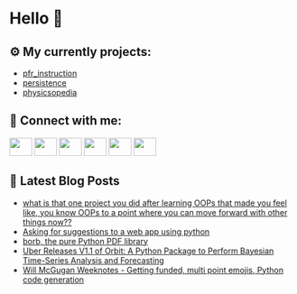 # Hello 👋

## ⚙️ My currently projects:
- [pfr_instruction](https://github.com/bullbesh/pfr_instruction)
- [persistence](https://github.com/bullbesh/persistence)
- [physicsopedia](https://github.com/bullbesh/physicsopedia)

## 🔎 Connect with me:
[<img height="32" width="40" src="https://cdn.jsdelivr.net/npm/simple-icons@v5/icons/telegram.svg" />](https://t.me/bullbesh)
[<img height="32" width="40" src="https://cdn.jsdelivr.net/npm/simple-icons@v5/icons/vk.svg" />](https://vk.com/bullbesh)
[<img height="32" width="40" src="https://cdn.jsdelivr.net/npm/simple-icons@v5/icons/twitter.svg" />](https://twitter.com/bullbesh1)
[<img height="32" width="40" src="https://cdn.jsdelivr.net/npm/simple-icons@v5/icons/instagram.svg" />](https://www.instagram.com/bullbesh)
[<img height="32" width="40" src="https://cdn.jsdelivr.net/npm/simple-icons@v5/icons/reddit.svg" />](https://www.reddit.com/user/bullbesh)
[<img height="32" width="40" src="https://cdn.jsdelivr.net/npm/simple-icons@v5/icons/youtube.svg" />](https://www.youtube.com/channel/UCtfjRs6uzgq5mfm8S06WTcg)

## 📕 Latest Blog Posts
<!-- BLOG-POST-LIST:START -->
- [what is that one project you did after learning OOPs that made you feel like, you know OOPs to a point where you can move forward with other things now??](https://www.reddit.com/r/Python/comments/s42c28/what_is_that_one_project_you_did_after_learning/)
- [Asking for suggestions to a web app using python](https://www.reddit.com/r/Python/comments/s40yxs/asking_for_suggestions_to_a_web_app_using_python/)
- [borb, the pure Python PDF library](https://www.reddit.com/r/Python/comments/s3zkwn/borb_the_pure_python_pdf_library/)
- [Uber Releases V1.1 of Orbit: A Python Package to Perform Bayesian Time-Series Analysis and Forecasting](https://www.reddit.com/r/Python/comments/s3y5b2/uber_releases_v11_of_orbit_a_python_package_to/)
- [Will McGugan Weeknotes - Getting funded, multi point emojis, Python code generation](https://www.reddit.com/r/Python/comments/s3xrlp/will_mcgugan_weeknotes_getting_funded_multi_point/)
<!-- BLOG-POST-LIST:END -->
